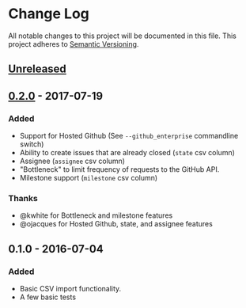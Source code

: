# Change Log
All notable changes to this project will be documented in this file.
This project adheres to [Semantic Versioning](http://semver.org/).

## [Unreleased]

## [0.2.0] - 2017-07-19
### Added
- Support for Hosted Github (See `--github_enterprise` commandline switch)
- Ability to create issues that are already closed (`state` csv column)
- Assignee (`assignee` csv column)
- "Bottleneck" to limit frequency of requests to the GitHub API.
- Milestone support (`milestone` csv column)


### Thanks
- @kwhite for Bottleneck and milestone features
- @ojacques for Hosted Github, state, and assignee features

## 0.1.0 - 2016-07-04
### Added
- Basic CSV import functionality.
- A few basic tests

[Unreleased]: https://github.com/gavinr/github-csv-tools/compare/v0.2.0...HEAD
[0.2.0]: https://github.com/gavinr/github-csv-tools/compare/v0.1.0...0.2.0
